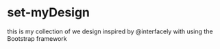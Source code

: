 # set-myDesign
this is my collection of we design inspired by @interfacely with using the Bootstrap  framework
